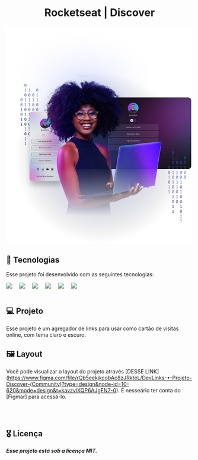 <link rel="stylesheet" href="https://cdn.jsdelivr.net/gh/devicons/devicon@v2.15.1/devicon.min.css">
          
<center><h1>Rocketseat | Discover</h1></center>

<img src="./assets/img/hero.webp" style="width: 500px; text-align: center" alt=""/>

## 🚀 Tecnologias

Esse projeto foi desenvolvido com as seguintes tecnologias:

<div style="display:flex; gap:10px">

<img src="https://cdn.jsdelivr.net/gh/devicons/devicon/icons/html5/html5-original.svg" style="width:25px" alt:HTML5/>

 <img src="https://cdn.jsdelivr.net/gh/devicons/devicon/icons/css3/css3-original.svg" style="width:25px" alt:CSS3/>

<img src="https://cdn.jsdelivr.net/gh/devicons/devicon/icons/javascript/javascript-original.svg" style="width:25px" alt:Javascript/>
          
<img src="https://cdn.jsdelivr.net/gh/devicons/devicon/icons/git/git-original.svg" style="width:25px" alt:Git/>

<img src="https://devicon-website.vercel.app/api/github/original.svg?color=%23FFFFFF" style="width:25px" alt:Github/>

<img src="https://cdn.jsdelivr.net/gh/devicons/devicon/icons/figma/figma-original.svg" style="width:25px" alt:Figma/>
          

</div>

<br>   

## 💻 Projeto

Esse projeto é um agregador de links para usar como cartão de visitas online, com tema claro e escuro.

## 🖼️ Layout

Você pode visualizar o layout do projeto através [DESSE LINK] (https://www.figma.com/file/rQb5eekjkcobAc8zJRkteL/DevLinks-•-Projeto-Discover-(Community)?type=design&node-id=10-620&mode=design&t=kavzvlXQP6AJgFN7-0). É nesseário ter conta do [Figmar] para acessá-lo.

<br><br>    

## 🎖️ Licença

<strong><em>Esse projeto está sob a licença MIT.
</em></strong>
